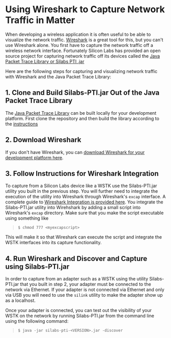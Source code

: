 # Using Wireshark to Capture Network Traffic in Matter

When developing a wireless application it is often useful to be able to
visualize the network traffic. [Wireshark](https://www.wireshark.org/) is a
great tool for this, but you can't use Wireshark alone. You first have to
capture the network traffic off a wireless network interface. Fortunately
Silicon Labs has provided an open source project for capturing network traffic
off its devices called the
[Java Packet Trace Library or Silabs PTI .jar](https://github.com/SiliconLabs/java_packet_trace_library)

Here are the following steps for capturing and visualizing network traffic with
Wireshark and the Java Packet Trace Library:

## 1. Clone and Build Silabs-PTI.jar Out of the Java Packet Trace Library

The
[Java Packet Trace Library](https://github.com/SiliconLabs/java_packet_trace_library)
can be built locally for your development platform. First clone the repository
and then build the library according to the
[instructions](https://github.com/SiliconLabs/java_packet_trace_library/blob/master/README.md)

## 2. Download Wireshark

If you don't have Wireshark, you can
[download Wireshark for your development platform here](https://www.wireshark.org/).

## 3. Follow Instructions for Wireshark Integration

To capture from a Silicon Labs device like a WSTK use
the Silabs-PTI.jar utility you built in the previous step. You will further need
to integrate the execution of the utility into Wireshark through Wireshark's
`excap` interface. A complete guide to
[Wireshark Integration is provided here](https://github.com/SiliconLabs/java_packet_trace_library/blob/master/doc/wireshark.md).
You integrate the Silabs-PTI.jar utility into Wirehshark by adding a small
script into Wireshark's `excap` directory. Make sure that you make the script
executable using something like

> `$ chmod 777 <myexcapscript>`

This will make it so that Wireshark can execute the script and integrate the
WSTK interfaces into its capture functionality.

## 4. Run Wireshark and Discover and Capture using Silabs-PTI.jar

In order to capture from an adapter such as a WSTK using the utility
Silabs-PTI.jar that you built in step 2, your adapter must be connected to the
network via Ethernet. If your adapter is not connected via Ethernet and only via
USB you will need to use the `silink` utility to make the adapter show up as a
localhost.

Once your adapter is connected, you can test out the visibility of your WSTK on
the network by running Silabs-PTI.jar from the command line using the following
command:

> `$ java -jar silabs-pti-<VERSION>.jar -discover`

